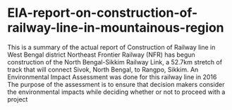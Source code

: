 # EIA-report-on-construction-of-railway-line-in-mountainous-region
This is a summary of the actual report of Construction of Railway line in West Bengal district
Northeast Frontier Railway (NFR) has begun construction of the North Bengal-Sikkim Railway Link, a 52.7km stretch of track that will connect Sivok, North Bengal, to Rangpo, Sikkim.
An Environmental Impact Assessment was done for this railway line in 2016
The purpose of the assessment is to ensure that decision makers consider the environmental impacts while deciding whether or not to proceed with a project
